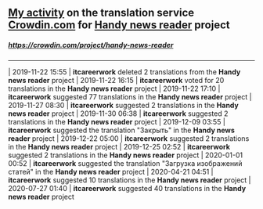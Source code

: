 ## [My activity](https://crowdin.com/profile/itcareerwork/activity "My profile") on the translation service [Crowdin.com](https://crowdin.com "crowdin.com") for [Handy news reader](https://crowdin.com/project/handy-news-reader "Handy news reader Crowdin") project
##### <https://crowdin.com/project/handy-news-reader>
***
| 2019-11-22 15:55 | **itcareerwork** deleted 2 translations from the **Handy news reader** project
| 2019-11-22 16:15 | **itcareerwork** voted for 20 translations in the **Handy news reader** project
| 2019-11-22 17:10 | **itcareerwork** suggested 77 translations in the **Handy news reader** project
| 2019-11-27 08:30 | **itcareerwork** suggested 2 translations in the **Handy news reader** project
| 2019-11-30 06:38 | **itcareerwork** suggested 2 translations in the **Handy news reader** project
| 2019-12-09 03:55 | **itcareerwork** suggested the translation "Закрыть" in the **Handy news reader** project
| 2019-12-22 05:00 | **itcareerwork** suggested 2 translations in the **Handy news reader** project
| 2019-12-25 02:52 | **itcareerwork** suggested 2 translations in the **Handy news reader** project
| 2020-01-01 00:52 | **itcareerwork** suggested the translation "Загрузка изображений статей" in the **Handy news reader** project
| 2020-04-21 04:51 | **itcareerwork** suggested 10 translations in the **Handy news reader** project
| 2020-07-27 01:40 | **itcareerwork** suggested 40 translations in the **Handy news reader** project
